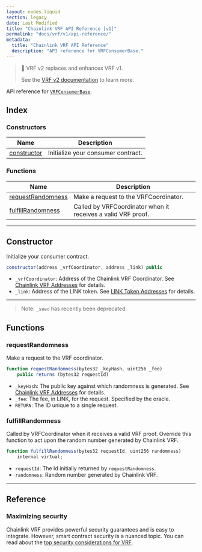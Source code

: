 ```yaml
---
layout: nodes.liquid
section: legacy
date: Last Modified
title: "Chainlink VRF API Reference [v1]"
permalink: "docs/vrf/v1/api-reference/"
metadata:
  title: "Chainlink VRF API Reference"
  description: "API reference for VRFConsumerBase."
---
```


> 🚧 VRF v2 replaces and enhances VRF v1.
>
> See the [VRF v2 documentation](/docs/chainlink-vrf) to learn more.

API reference for [`VRFConsumerBase`](https://github.com/smartcontractkit/chainlink/blob/master/contracts/src/v0.8/VRFConsumerBase.sol).

## Index

### Constructors

| Name                        | Description                        |
| --------------------------- | ---------------------------------- |
| [constructor](#constructor) | Initialize your consumer contract. |

### Functions

| Name                                    | Description                                                  |
| --------------------------------------- | ------------------------------------------------------------ |
| [requestRandomness](#requestrandomness) | Make a request to the VRFCoordinator.                        |
| [fulfillRandomness](#fulfillrandomness) | Called by VRFCoordinator when it receives a valid VRF proof. |

___

## Constructor

Initialize your consumer contract.

```javascript Solidity
constructor(address _vrfCoordinator, address _link) public
```

* `_vrfCoordinator`: Address of the Chainlink VRF Coordinator. See [Chainlink VRF Addresses](/docs/vrf/v1/supported-networks/) for details.
* `_link`: Address of the LINK token. See [LINK Token Addresses](/docs/link-token-contracts/) for details.

___

> Note: `_seed` has recently been deprecated.
## Functions

### requestRandomness

Make a request to the VRF coordinator.

```javascript Solidity
function requestRandomness(bytes32 _keyHash, uint256 _fee)
    public returns (bytes32 requestId)
```

* `_keyHash`: The public key against which randomness is generated. See [Chainlink VRF Addresses](/docs/vrf/v1/supported-networks) for details.
* `_fee`: The fee, in LINK, for the request. Specified by the oracle.
* `RETURN`: The ID unique to a single request.

### fulfillRandomness

Called by VRFCoordinator when it receives a valid VRF proof. Override this function to act upon the random number generated by Chainlink VRF.

```javascript Solidity
function fulfillRandomness(bytes32 requestId, uint256 randomness)
    internal virtual;
```

* `requestId`: The Id initially returned by `requestRandomness`.
* `randomness`: Random number generated by Chainlink VRF.
___

## Reference

### Maximizing security

Chainlink VRF provides powerful security guarantees and is easy to integrate. However, smart contract security is a nuanced topic. You can read about the [top security considerations for VRF](/docs/vrf/v1/security).
